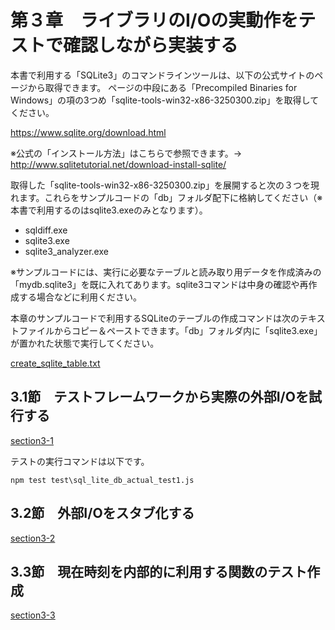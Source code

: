 # 第３章　ライブラリのI/Oの実動作をテストで確認しながら実装する


本書で利用する「SQLite3」のコマンドラインツールは、以下の公式サイトのページから取得できます。
ページの中段にある「Precompiled Binaries for Windows」の項の3つめ「sqlite-tools-win32-x86-3250300.zip」を取得してください。

https://www.sqlite.org/download.html

※公式の「インストール方法」はこちらで参照できます。→ http://www.sqlitetutorial.net/download-install-sqlite/

取得した「sqlite-tools-win32-x86-3250300.zip」を展開すると次の３つを現れます。これらをサンプルコードの「db」フォルダ配下に格納してください（※本書で利用するのはsqlite3.exeのみとなります）。

* sqldiff.exe
* sqlite3.exe
* sqlite3_analyzer.exe

※サンプルコードには、実行に必要なテーブルと読み取り用データを作成済みの「mydb.sqlite3」を既に入れてあります。sqlite3コマンドは中身の確認や再作成する場合などに利用ください。

本章のサンプルコードで利用するSQLiteのテーブルの作成コマンドは次のテキストファイルからコピー＆ペーストできます。「db」フォルダ内に「sqlite3.exe」が置かれた状態で実行してください。

[create_sqlite_table.txt](./create_sqlite_table.txt)



## 3.1節　テストフレームワークから実際の外部I/Oを試行する

[section3-1](./section3-1)

テストの実行コマンドは以下です。

`npm test test\sql_lite_db_actual_test1.js `


## 3.2節　外部I/Oをスタブ化する

[section3-2](./section3-2)

## 3.3節　現在時刻を内部的に利用する関数のテスト作成

[section3-3](./section3-3)

